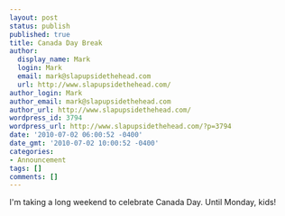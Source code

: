 ```yaml
---
layout: post
status: publish
published: true
title: Canada Day Break
author:
  display_name: Mark
  login: Mark
  email: mark@slapupsidethehead.com
  url: http://www.slapupsidethehead.com/
author_login: Mark
author_email: mark@slapupsidethehead.com
author_url: http://www.slapupsidethehead.com/
wordpress_id: 3794
wordpress_url: http://www.slapupsidethehead.com/?p=3794
date: '2010-07-02 06:00:52 -0400'
date_gmt: '2010-07-02 10:00:52 -0400'
categories:
- Announcement
tags: []
comments: []
---
```

I'm taking a long weekend to celebrate Canada Day. Until Monday, kids!

